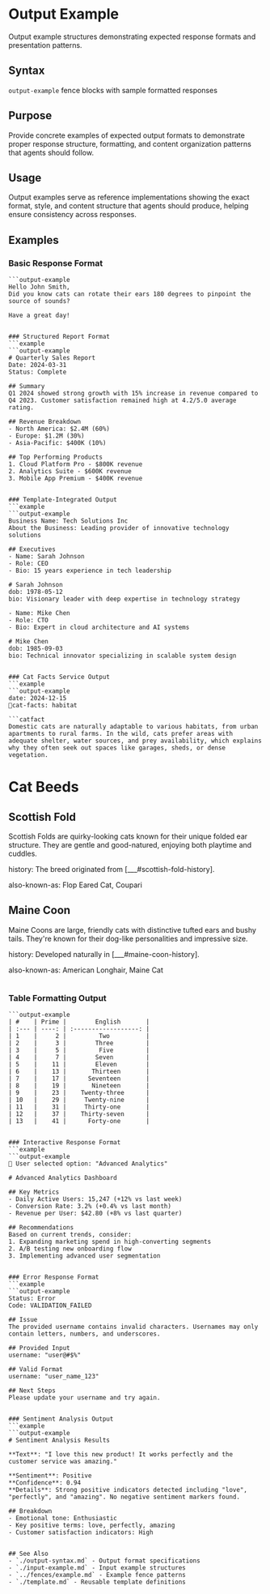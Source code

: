 # Output Example
Output example structures demonstrating expected response formats and presentation patterns.

## Syntax
`output-example` fence blocks with sample formatted responses

## Purpose
Provide concrete examples of expected output formats to demonstrate proper response structure, formatting, and content organization patterns that agents should follow.

## Usage
Output examples serve as reference implementations showing the exact format, style, and content structure that agents should produce, helping ensure consistency across responses.

## Examples

### Basic Response Format
```example
```output-example
Hello John Smith,
Did you know cats can rotate their ears 180 degrees to pinpoint the source of sounds?

Have a great day!
```
```

### Structured Report Format
```example
```output-example
# Quarterly Sales Report
Date: 2024-03-31
Status: Complete

## Summary
Q1 2024 showed strong growth with 15% increase in revenue compared to Q4 2023. Customer satisfaction remained high at 4.2/5.0 average rating.

## Revenue Breakdown
- North America: $2.4M (60%)
- Europe: $1.2M (30%)  
- Asia-Pacific: $400K (10%)

## Top Performing Products
1. Cloud Platform Pro - $800K revenue
2. Analytics Suite - $600K revenue
3. Mobile App Premium - $400K revenue
```
```

### Template-Integrated Output
```example
```output-example
Business Name: Tech Solutions Inc
About the Business: Leading provider of innovative technology solutions

## Executives
- Name: Sarah Johnson
- Role: CEO
- Bio: 15 years experience in tech leadership

# Sarah Johnson
dob: 1978-05-12
bio: Visionary leader with deep expertise in technology strategy

- Name: Mike Chen
- Role: CTO  
- Bio: Expert in cloud architecture and AI systems

# Mike Chen
dob: 1985-09-03
bio: Technical innovator specializing in scalable system design
```
```

### Cat Facts Service Output
```example
```output-example
date: 2024-12-15
🙋cat-facts: habitat

```catfact
Domestic cats are naturally adaptable to various habitats, from urban apartments to rural farms. In the wild, cats prefer areas with adequate shelter, water sources, and prey availability, which explains why they often seek out spaces like garages, sheds, or dense vegetation.
```

# Cat Beeds
## Scottish Fold
Scottish Folds are quirky-looking cats known for their unique folded ear structure. They are gentle and good-natured, enjoying both playtime and cuddles.

history:
The breed originated from [___#scottish-fold-history].

also-known-as: Flop Eared Cat, Coupari

## Maine Coon  
Maine Coons are large, friendly cats with distinctive tufted ears and bushy tails. They're known for their dog-like personalities and impressive size.

history:
Developed naturally in [___#maine-coon-history].

also-known-as: American Longhair, Maine Cat
```
```

### Table Formatting Output
```example
```output-example
| #    | Prime |        English       |
| :--- | ----: | :------------------: |
| 1    |     2 |         Two          |
| 2    |     3 |        Three         |
| 3    |     5 |         Five         |
| 4    |     7 |        Seven         |
| 5    |    11 |        Eleven        |
| 6    |    13 |       Thirteen       |
| 7    |    17 |      Seventeen       |
| 8    |    19 |       Nineteen       |
| 9    |    23 |    Twenty-three      |
| 10   |    29 |     Twenty-nine      |
| 11   |    31 |     Thirty-one       |
| 12   |    37 |    Thirty-seven      |
| 13   |    41 |      Forty-one       |
```
```

### Interactive Response Format
```example
```output-example
🚀 User selected option: "Advanced Analytics"

# Advanced Analytics Dashboard

## Key Metrics
- Daily Active Users: 15,247 (+12% vs last week)
- Conversion Rate: 3.2% (+0.4% vs last month)
- Revenue per User: $42.80 (+8% vs last quarter)

## Recommendations
Based on current trends, consider:
1. Expanding marketing spend in high-converting segments
2. A/B testing new onboarding flow
3. Implementing advanced user segmentation
```
```

### Error Response Format
```example
```output-example
Status: Error
Code: VALIDATION_FAILED

## Issue
The provided username contains invalid characters. Usernames may only contain letters, numbers, and underscores.

## Provided Input
username: "user@#$%"

## Valid Format
username: "user_name_123"

## Next Steps
Please update your username and try again.
```
```

### Sentiment Analysis Output
```example
```output-example
# Sentiment Analysis Results

**Text**: "I love this new product! It works perfectly and the customer service was amazing."

**Sentiment**: Positive
**Confidence**: 0.94
**Details**: Strong positive indicators detected including "love", "perfectly", and "amazing". No negative sentiment markers found.

## Breakdown
- Emotional tone: Enthusiastic
- Key positive terms: love, perfectly, amazing
- Customer satisfaction indicators: High
```
```

## See Also
- `./output-syntax.md` - Output format specifications  
- `./input-example.md` - Input example structures
- `../fences/example.md` - Example fence patterns
- `./template.md` - Reusable template definitions